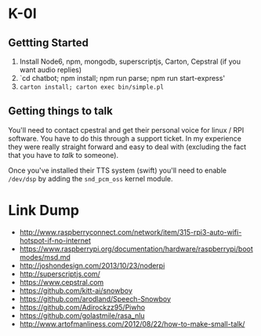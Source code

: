 # K-0I

## Gettting Started

1. Install Node6, npm, mongodb, superscriptjs, Carton, Cepstral (if you want audio replies)
2. `cd chatbot; npm install; npm run parse; npm run start-express'
3. `carton install; carton exec bin/simple.pl`

## Getting things to talk

You'll need to contact cpestral and get their personal voice for linux / RPI software. You have to do this through a support ticket. In my experience they were really straight forward and easy to deal with (excluding the fact that you have to _talk_ to someone).

Once you've installed their TTS system (swift) you'll need to enable `/dev/dsp` by adding the `snd_pcm_oss` kernel module.

# Link Dump

* http://www.raspberryconnect.com/network/item/315-rpi3-auto-wifi-hotspot-if-no-internet
* https://www.raspberrypi.org/documentation/hardware/raspberrypi/bootmodes/msd.md
* http://joshondesign.com/2013/10/23/noderpi
* http://superscriptjs.com/
* https://www.cepstral.com
* https://github.com/kitt-ai/snowboy
* https://github.com/arodland/Speech-Snowboy
* https://github.com/Adirockzz95/Piwho
* https://github.com/golastmile/rasa_nlu
* http://www.artofmanliness.com/2012/08/22/how-to-make-small-talk/
